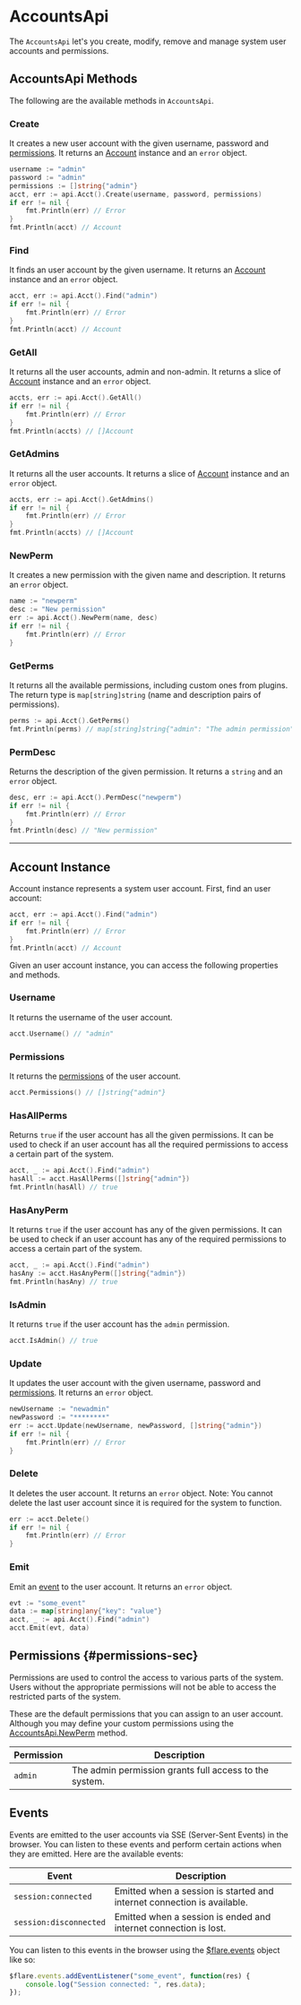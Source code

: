 # AccountsApi

The `AccountsApi` let's you create, modify, remove and manage system user accounts and permissions.

## AccountsApi Methods

The following are the available methods in `AccountsApi`.

### Create
It creates a new user account with the given username, password and [permissions](#permissions). It returns an [Account](#account-instance) instance and an `error` object.
```go
username := "admin"
password := "admin"
permissions := []string{"admin"}
acct, err := api.Acct().Create(username, password, permissions)
if err != nil {
    fmt.Println(err) // Error
}
fmt.Println(acct) // Account
```

### Find
It finds an user account by the given username. It returns an [Account](#account-instance) instance and an `error` object.
```go
acct, err := api.Acct().Find("admin")
if err != nil {
    fmt.Println(err) // Error
}
fmt.Println(acct) // Account
```

### GetAll
It returns all the user accounts, admin and non-admin. It returns a slice of [Account](#account-instance) instance and an `error` object.
```go
accts, err := api.Acct().GetAll()
if err != nil {
    fmt.Println(err) // Error
}
fmt.Println(accts) // []Account
```

### GetAdmins
It returns all the user accounts. It returns a slice of [Account](#account-instance) instance and an `error` object.
```go
accts, err := api.Acct().GetAdmins()
if err != nil {
    fmt.Println(err) // Error
}
fmt.Println(accts) // []Account
```

### NewPerm
It creates a new permission with the given name and description. It returns an `error` object.
```go
name := "newperm"
desc := "New permission"
err := api.Acct().NewPerm(name, desc)
if err != nil {
    fmt.Println(err) // Error
}
```

### GetPerms
It returns all the available permissions, including custom ones from plugins. The return type is `map[string]string` (name and description pairs of permissions).
```go
perms := api.Acct().GetPerms()
fmt.Println(perms) // map[string]string{"admin": "The admin permission"}
```

### PermDesc
Returns the description of the given permission. It returns a `string` and an `error` object.
```go
desc, err := api.Acct().PermDesc("newperm")
if err != nil {
    fmt.Println(err) // Error
}
fmt.Println(desc) // "New permission"
```

---

## Account Instance
Account instance represents a system user account. First, find an user account:
```go
acct, err := api.Acct().Find("admin")
if err != nil {
    fmt.Println(err) // Error
}
fmt.Println(acct) // Account
```

Given an user account instance, you can access the following properties and methods.

### Username
It returns the username of the user account.
```go
acct.Username() // "admin"
```

### Permissions
It returns the [permissions](#permissions-sec) of the user account.
```go
acct.Permissions() // []string{"admin"}
```

### HasAllPerms
Returns `true` if the user account has all the given permissions. It can be used to check if an user account has all the required permissions to access a certain part of the system.
```go
acct, _ := api.Acct().Find("admin")
hasAll := acct.HasAllPerms([]string{"admin"})
fmt.Println(hasAll) // true
```

### HasAnyPerm
It returns `true` if the user account has any of the given permissions. It can be used to check if an user account has any of the required permissions to access a certain part of the system.
```go
acct, _ := api.Acct().Find("admin")
hasAny := acct.HasAnyPerm([]string{"admin"})
fmt.Println(hasAny) // true
```

### IsAdmin
It returns `true` if the user account has the `admin` permission.
```go
acct.IsAdmin() // true
```

### Update
It updates the user account with the given username, password and [permissions](#permissions). It returns an `error` object.
```go
newUsername := "newadmin"
newPassword := "********"
err := acct.Update(newUsername, newPassword, []string{"admin"})
if err != nil {
    fmt.Println(err) // Error
}
```

### Delete
It deletes the user account. It returns an `error` object. Note: You cannot delete the last user account since it is required for the system to function.
```go
err := acct.Delete()
if err != nil {
    fmt.Println(err) // Error
}
```

### Emit
Emit an [event](#events) to the user account. It returns an `error` object.
```go
evt := "some_event"
data := map[string]any{"key": "value"}
acct, _ := api.Acct().Find("admin")
acct.Emit(evt, data)
```

## Permissions {#permissions-sec}
Permissions are used to control the access to various parts of the system. Users without the appropriate permissions will not be able to access the restricted parts of the system.

These are the default permissions that you can assign to an user account. Although you may define your custom permissions using the [AccountsApi.NewPerm](#newperm) method.

| Permission | Description
| --- | --- |
| `admin` | The admin permission grants full access to the system. |

## Events
Events are emitted to the user accounts via SSE (Server-Sent Events) in the browser.
You can listen to these events and perform certain actions when they are emitted. Here are the available events:

| Event | Description
| --- | ---
| `session:connected` | Emitted when a session is started and internet connection is available.
| `session:disconnected` | Emitted when a session is ended and internet connection is lost.

You can listen to this events in the browser using the [$flare.events](./flare-global-variable.md#flare-events) object like so:
```js
$flare.events.addEventListener("some_event", function(res) {
    console.log("Session connected: ", res.data);
});
```
